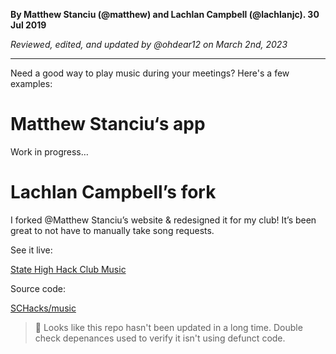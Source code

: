 __By Matthew Stanciu (@matthew) and Lachlan Campbell (@lachlanjc). 30 Jul 2019__

_Reviewed, edited, and updated by @ohdear12 on March 2nd, 2023_

---
Need a good way to play music during your meetings? Here's a few examples:

# Matthew Stanciu‘s app

Work in progress…

# Lachlan Campbell’s fork

I forked @Matthew Stanciu’s website & redesigned it for my club! It’s been great to not have to manually take song requests.

See it live:

[State High Hack Club Music](https://schacks-music.glitch.me)

Source code:

[SCHacks/music](https://github.com/schacks/music)

> 🧹 Looks like this repo hasn't been updated in a long time. Double check depenances used to verify it isn't using defunct code.
